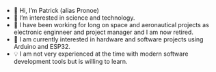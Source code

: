 - 👋 Hi, I’m Patrick (alias Pronoe) 
- 👀 I’m interested in science and technology.
- 🌱 I have been working for long on space and aeronautical projects as electronic enginneer and project manager and I am now retired.
- 💞️ I am currently interested in hardware and software projects using Arduino and ESP32.
- 💡  I am not very experienced at the time with modern software development tools but is willing to learn.

<!---
Pronoe/Pronoe is a ✨ special ✨ repository because its `README.md` (this file) appears on your GitHub profile.
You can click the Preview link to take a look at your changes.
--->
